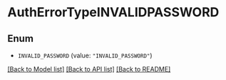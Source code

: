 # AuthErrorTypeINVALIDPASSWORD

## Enum


* `INVALID_PASSWORD` (value: `"INVALID_PASSWORD"`)


[[Back to Model list]](../README.md#documentation-for-models) [[Back to API list]](../README.md#documentation-for-api-endpoints) [[Back to README]](../README.md)


